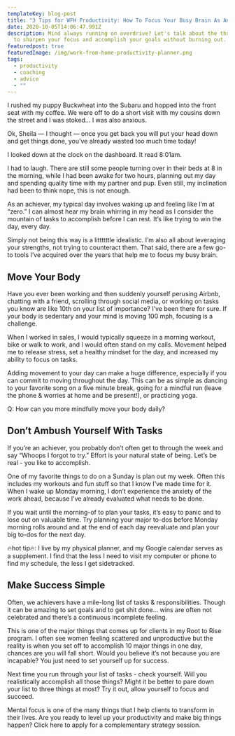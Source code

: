 ```yaml
---
templateKey: blog-post
title: "3 Tips for WFH Productivity: How To Focus Your Busy Brain As An Achiever "
date: 2020-10-05T14:06:47.991Z
description: Mind always running on overdrive? Let's talk about the three ways
  to sharpen your focus and accomplish your goals without burning out.
featuredpost: true
featuredImage: /img/work-from-home-productivity-planner.png
tags:
  - productivity
  - coaching
  - advice
  - ""
---
```

I rushed my puppy Buckwheat into the Subaru and hopped into the front seat with my coffee. We were off to do a short visit with my cousins down the street and I was stoked… I was also anxious.

Ok, Sheila — I thought — once you get back you will put your head down and get things done, you’ve already wasted too much time today!

I looked down at the clock on the dashboard. It read 8:01am.

I had to laugh. There are still some people turning over in their beds at 8 in the morning, while I had been awake for two hours, planning out my day and spending quality time with my partner and pup. Even still, my inclination had been to think nope, this is not enough.

As an achiever, my typical day involves waking up and feeling like I’m at “zero.” I can almost hear my brain whirring in my head as I consider the mountain of tasks to accomplish before I can rest. It’s like trying to win the day, every day.

Simply not being this way is a littttttle idealistic. I’m also all about leveraging your strengths, not trying to counteract them. That said, there are a few go-to tools I’ve acquired over the years that help me to focus my busy brain.

## Move Your Body

Have you ever been working and then suddenly yourself perusing Airbnb, chatting with a friend, scrolling through social media, or working on tasks you know are like 10th on your list of importance? I’ve been there for sure. If your body is sedentary and your mind is moving 100 mph, focusing is a challenge.

When I worked in sales, I would typically squeeze in a morning workout, bike or walk to work, and I would often stand on my calls. Movement helped me to release stress, set a healthy mindset for the day, and increased my ability to focus on tasks.

Adding movement to your day can make a huge difference, especially if you can commit to moving throughout the day. This can be as simple as dancing to your favorite song on a five minute break, going for a mindful run (leave the phone & worries at home and be present!), or practicing yoga.

Q: How can you more mindfully move your body daily?

## Don’t Ambush Yourself With Tasks

If you’re an achiever, you probably don’t often get to through the week and say “Whoops I forgot to try.” Effort is your natural state of being. Let’s be real - you like to accomplish.

One of my favorite things to do on a Sunday is plan out my week. Often this includes my workouts and fun stuff so that I know I’ve made time for it. When I wake up Monday morning, I don’t experience the anxiety of the work ahead, because I’ve already evaluated what needs to be done.

If you wait until the morning-of to plan your tasks, it’s easy to panic and to lose out on valuable time. Try planning your major to-dos before Monday morning rolls around and at the end of each day reevaluate and plan your big to-dos for the next day.

🔥hot tip🔥: I live by my physical planner, and my Google calendar serves as a supplement. I find that the less I need to visit my computer or phone to find my schedule, the less I get sidetracked.

## Make Success Simple

Often, we achievers have a mile-long list of tasks & responsibilities. Though it can be amazing to set goals and to get shit done… wins are often not celebrated and there’s a continuous incomplete feeling.

This is one of the major things that comes up for clients in my Root to Rise program. I often see women feeling scattered and unproductive but the reality is when you set off to accomplish 10 major things in one day, chances are you will fall short. Would you believe it’s not because you are incapable? You just need to set yourself up for success.

Next time you run through your list of tasks - check yourself. Will you realistically accomplish all those things? Might it be better to pare down your list to three things at most? Try it out, allow yourself to focus and succeed.

Mental focus is one of the many things that I help clients to transform in their lives. Are you ready to level up your productivity and make big things happen? Click here to apply for a complementary strategy session.
